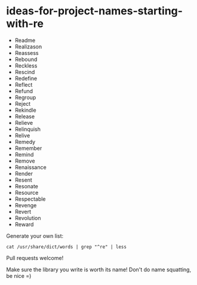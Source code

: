 # ideas-for-project-names-starting-with-re

- Readme
- Realizason
- Reassess
- Rebound
- Reckless
- Rescind
- Redefine
- Reflect
- Refund
- Regroup
- Reject
- Rekindle
- Release
- Relieve
- Relinquish
- Relive
- Remedy
- Remember
- Remind
- Remove
- Renaissance
- Render
- Resent
- Resonate
- Resource
- Respectable
- Revenge
- Revert
- Revolution
- Reward

Generate your own list:

```
cat /usr/share/dict/words | grep "^re" | less
```

Pull requests welcome!

Make sure the library you write is worth its name! Don't do name squatting, be nice =)

